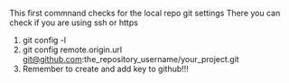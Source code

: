 This first commnand checks for the local repo git settings
There you can check if you are using ssh or https
1. git config -l  
2. git config remote.origin.url git@github.com:the_repository_username/your_project.git
3. Remember to create and add key to github!!!
